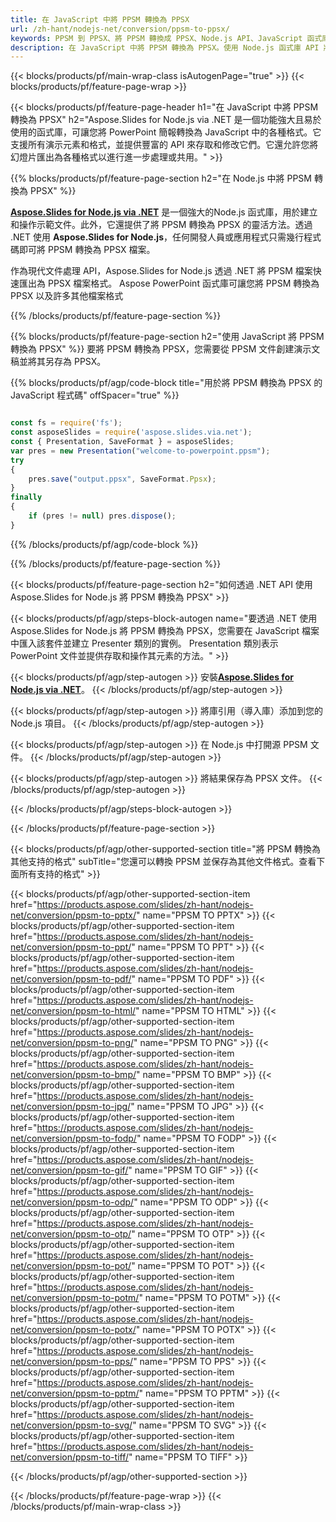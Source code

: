 ```yaml
---
title: 在 JavaScript 中將 PPSM 轉換為 PPSX
url: /zh-hant/nodejs-net/conversion/ppsm-to-ppsx/
keywords: PPSM 到 PPSX、將 PPSM 轉換成 PPSX、Node.js API、JavaScript 函式庫、PPSM、PPSX
description: 在 JavaScript 中將 PPSM 轉換為 PPSX。使用 Node.js 函式庫 API 將 PPSM 檔案轉換為 PPSX
---
```


{{< blocks/products/pf/main-wrap-class isAutogenPage="true" >}}
{{< blocks/products/pf/feature-page-wrap >}}

{{< blocks/products/pf/feature-page-header h1="在 JavaScript 中將 PPSM 轉換為 PPSX" h2="Aspose.Slides for Node.js via .NET 是一個功能強大且易於使用的函式庫，可讓您將 PowerPoint 簡報轉換為 JavaScript 中的各種格式。它支援所有演示元素和格式，並提供豐富的 API 來存取和修改它們。它還允許您將幻燈片匯出為各種格式以進行進一步處理或共用。" >}}

{{% blocks/products/pf/feature-page-section h2="在 Node.js 中將 PPSM 轉換為 PPSX" %}}

[**Aspose.Slides for Node.js via .NET**](https://products.aspose.com/slides/zh-hant/nodejs-net/) 是一個強大的Node.js 函式庫，用於建立和操作示範文件。此外，它還提供了將 PPSM 轉換為 PPSX 的靈活方法。透過 .NET 使用 **Aspose.Slides for Node.js**，任何開發人員或應用程式只需幾行程式碼即可將 PPSM 轉換為 PPSX 檔案。

作為現代文件處理 API，Aspose.Slides for Node.js 透過 .NET 將 PPSM 檔案快速匯出為 PPSX 檔案格式。 Aspose PowerPoint 函式庫可讓您將 PPSM 轉換為 PPSX 以及許多其他檔案格式

{{% /blocks/products/pf/feature-page-section %}}

{{% blocks/products/pf/feature-page-section  h2="使用 JavaScript 將 PPSM 轉換為 PPSX" %}}
要將 PPSM 轉換為 PPSX，您需要從 PPSM 文件創建演示文稿並將其另存為 PPSX。

{{% blocks/products/pf/agp/code-block title="用於將 PPSM 轉換為 PPSX 的 JavaScript 程式碼" offSpacer="true" %}}

```javascript

const fs = require('fs');
const asposeSlides = require('aspose.slides.via.net');
const { Presentation, SaveFormat } = asposeSlides;
var pres = new Presentation("welcome-to-powerpoint.ppsm");
try
{
    pres.save("output.ppsx", SaveFormat.Ppsx);
}
finally
{
    if (pres != null) pres.dispose();
}
```


{{% /blocks/products/pf/agp/code-block %}}

{{% /blocks/products/pf/feature-page-section %}}

{{< blocks/products/pf/feature-page-section  h2="如何透過 .NET API 使用 Aspose.Slides for Node.js 將 PPSM 轉換為 PPSX" >}}

{{< blocks/products/pf/agp/steps-block-autogen name="要透過 .NET 使用 Aspose.Slides for Node.js 將 PPSM 轉換為 PPSX，您需要在 JavaScript 檔案中匯入該套件並建立 Presenter 類別的實例。 Presentation 類別表示 PowerPoint 文件並提供存取和操作其元素的方法。" >}}

{{< blocks/products/pf/agp/step-autogen >}}
安裝[**Aspose.Slides for Node.js via .NET**](https://products.aspose.com/slides/zh-hant/nodejs-net/)。
{{< /blocks/products/pf/agp/step-autogen >}}

{{< blocks/products/pf/agp/step-autogen >}}
將庫引用（導入庫）添加到您的 Node.js 項目。
{{< /blocks/products/pf/agp/step-autogen >}}

{{< blocks/products/pf/agp/step-autogen >}}
在 Node.js 中打開源 PPSM 文件。
{{< /blocks/products/pf/agp/step-autogen >}}

{{< blocks/products/pf/agp/step-autogen >}}
將結果保存為 PPSX 文件。
{{< /blocks/products/pf/agp/step-autogen >}}

{{< /blocks/products/pf/agp/steps-block-autogen >}}

{{< /blocks/products/pf/feature-page-section >}}

{{< blocks/products/pf/agp/other-supported-section title="將 PPSM 轉換為其他支持的格式" subTitle="您還可以轉換 PPSM 並保存為其他文件格式。查看下面所有支持的格式" >}}

{{< blocks/products/pf/agp/other-supported-section-item href="https://products.aspose.com/slides/zh-hant/nodejs-net/conversion/ppsm-to-pptx/" name="PPSM TO PPTX" >}}
{{< blocks/products/pf/agp/other-supported-section-item href="https://products.aspose.com/slides/zh-hant/nodejs-net/conversion/ppsm-to-ppt/" name="PPSM TO PPT" >}}
{{< blocks/products/pf/agp/other-supported-section-item href="https://products.aspose.com/slides/zh-hant/nodejs-net/conversion/ppsm-to-pdf/" name="PPSM TO PDF" >}}
{{< blocks/products/pf/agp/other-supported-section-item href="https://products.aspose.com/slides/zh-hant/nodejs-net/conversion/ppsm-to-html/" name="PPSM TO HTML" >}}
{{< blocks/products/pf/agp/other-supported-section-item href="https://products.aspose.com/slides/zh-hant/nodejs-net/conversion/ppsm-to-png/" name="PPSM TO PNG" >}}
{{< blocks/products/pf/agp/other-supported-section-item href="https://products.aspose.com/slides/zh-hant/nodejs-net/conversion/ppsm-to-bmp/" name="PPSM TO BMP" >}}
{{< blocks/products/pf/agp/other-supported-section-item href="https://products.aspose.com/slides/zh-hant/nodejs-net/conversion/ppsm-to-jpg/" name="PPSM TO JPG" >}}
{{< blocks/products/pf/agp/other-supported-section-item href="https://products.aspose.com/slides/zh-hant/nodejs-net/conversion/ppsm-to-fodp/" name="PPSM TO FODP" >}}
{{< blocks/products/pf/agp/other-supported-section-item href="https://products.aspose.com/slides/zh-hant/nodejs-net/conversion/ppsm-to-gif/" name="PPSM TO GIF" >}}
{{< blocks/products/pf/agp/other-supported-section-item href="https://products.aspose.com/slides/zh-hant/nodejs-net/conversion/ppsm-to-odp/" name="PPSM TO ODP" >}}
{{< blocks/products/pf/agp/other-supported-section-item href="https://products.aspose.com/slides/zh-hant/nodejs-net/conversion/ppsm-to-otp/" name="PPSM TO OTP" >}}
{{< blocks/products/pf/agp/other-supported-section-item href="https://products.aspose.com/slides/zh-hant/nodejs-net/conversion/ppsm-to-pot/" name="PPSM TO POT" >}}
{{< blocks/products/pf/agp/other-supported-section-item href="https://products.aspose.com/slides/zh-hant/nodejs-net/conversion/ppsm-to-potm/" name="PPSM TO POTM" >}}
{{< blocks/products/pf/agp/other-supported-section-item href="https://products.aspose.com/slides/zh-hant/nodejs-net/conversion/ppsm-to-potx/" name="PPSM TO POTX" >}}
{{< blocks/products/pf/agp/other-supported-section-item href="https://products.aspose.com/slides/zh-hant/nodejs-net/conversion/ppsm-to-pps/" name="PPSM TO PPS" >}}
{{< blocks/products/pf/agp/other-supported-section-item href="https://products.aspose.com/slides/zh-hant/nodejs-net/conversion/ppsm-to-pptm/" name="PPSM TO PPTM" >}}
{{< blocks/products/pf/agp/other-supported-section-item href="https://products.aspose.com/slides/zh-hant/nodejs-net/conversion/ppsm-to-svg/" name="PPSM TO SVG" >}}
{{< blocks/products/pf/agp/other-supported-section-item href="https://products.aspose.com/slides/zh-hant/nodejs-net/conversion/ppsm-to-tiff/" name="PPSM TO TIFF" >}}


{{< /blocks/products/pf/agp/other-supported-section >}}

{{< /blocks/products/pf/feature-page-wrap >}}
{{< /blocks/products/pf/main-wrap-class >}}